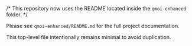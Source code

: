 /* This repository now uses the README located inside the `qmoi-enhanced` folder. */

Please see `qmoi-enhanced/README.md` for the full project documentation.

This top-level file intentionally remains minimal to avoid duplication.